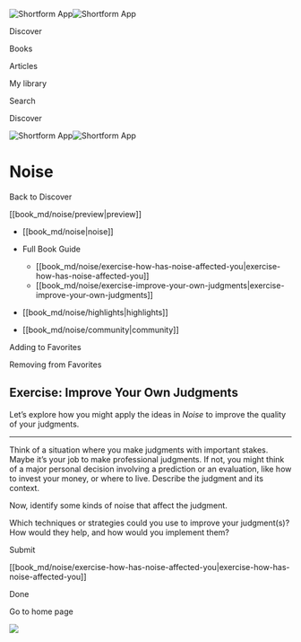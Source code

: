![Shortform App](/img/logo.36a2399e.svg)![Shortform App](/img/logo-dark.70c1b072.svg)

Discover

Books

Articles

My library

Search

Discover

![Shortform App](/img/logo.36a2399e.svg)![Shortform App](/img/logo-dark.70c1b072.svg)

# Noise

Back to Discover

[[book_md/noise/preview|preview]]

  * [[book_md/noise|noise]]
  * Full Book Guide

    * [[book_md/noise/exercise-how-has-noise-affected-you|exercise-how-has-noise-affected-you]]
    * [[book_md/noise/exercise-improve-your-own-judgments|exercise-improve-your-own-judgments]]
  * [[book_md/noise/highlights|highlights]]
  * [[book_md/noise/community|community]]



Adding to Favorites 

Removing from Favorites 

## Exercise: Improve Your Own Judgments

Let’s explore how you might apply the ideas in _Noise_ to improve the quality of your judgments.

* * *

Think of a situation where you make judgments with important stakes. Maybe it’s your job to make professional judgments. If not, you might think of a major personal decision involving a prediction or an evaluation, like how to invest your money, or where to live. Describe the judgment and its context.

Now, identify some kinds of noise that affect the judgment.

Which techniques or strategies could you use to improve your judgment(s)? How would they help, and how would you implement them?

Submit 

[[book_md/noise/exercise-how-has-noise-affected-you|exercise-how-has-noise-affected-you]]

Done

Go to home page 

![](https://bat.bing.com/action/0?ti=56018282&Ver=2&mid=b9d1bcf4-f633-49e7-aecc-ca355c04be2c&sid=f30c5e70639211ee87d33f0876d93783&vid=f30c9700639211eeb3a75d830392c94f&vids=0&msclkid=N&pi=0&lg=en-US&sw=800&sh=600&sc=24&nwd=1&tl=Shortform%20%7C%20Noise&p=https%3A%2F%2Fwww.shortform.com%2Fapp%2Fbook%2Fnoise%2Fexercise-improve-your-own-judgments&r=&lt=436&evt=pageLoad&sv=1&rn=264995)

